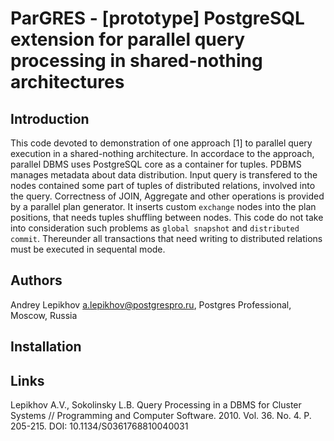 # ParGRES - [prototype] PostgreSQL extension for parallel query processing in shared-nothing architectures
## Introduction
This code devoted to demonstration of one approach [1] to parallel query execution in a shared-nothing architecture.
In accordace to the approach, parallel DBMS uses PostgreSQL core as a container for tuples. PDBMS manages metadata about data distribution. Input query is transfered to the nodes contained some part of tuples of distributed relations, involved into the query. Correctness of JOIN, Aggregate and other operations is provided by a parallel plan generator. It inserts custom `exchange` nodes into the plan positions, that needs tuples shuffling between nodes.
This code do not take into consideration such problems as `global snapshot` and `distributed commit`. Thereunder all transactions that need writing to distributed relations must be executed in sequental mode. 
## Authors
Andrey Lepikhov a.lepikhov@postgrespro.ru, Postgres Professional, Moscow, Russia
## Installation

## Links
Lepikhov A.V., Sokolinsky L.B. Query Processing in a DBMS for Cluster Systems // Programming and Computer Software. 2010. Vol. 36. No. 4. P. 205-215. DOI: 10.1134/S0361768810040031
